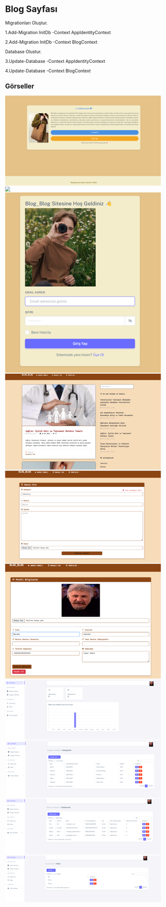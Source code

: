 # Blog Sayfası

Migrationları Oluştur.

1.Add-Migration InitDb -Context AppIdentityContext

2.Add-Migration InitDb -Context BlogContext

Database Olustur.

3.Update-Database -Context AppIdentityContext

4.Update-Database -Context BlogContext

## Görseller
![](https://github.com/mihrapgozcu/BlogProject/blob/master/hakk%C4%B1m%C4%B1zda.png)
![](https://github.com/mihrapgozcu/BlogProject/blob/master/kay%C4%B1t%20ol.png)
![](https://github.com/mihrapgozcu/BlogProject/blob/master/giri%C5%9F%20sayfas%C4%B1.png)
![](https://github.com/mihrapgozcu/BlogProject/blob/master/ana%20ekran.png)
![](https://github.com/mihrapgozcu/BlogProject/blob/master/makale%20ekle.png)
![](https://github.com/mihrapgozcu/BlogProject/blob/master/profil.png)
![](https://github.com/mihrapgozcu/BlogProject/blob/master/admin%20panel.png)
![](https://github.com/mihrapgozcu/BlogProject/blob/master/admin%20kategoriler.png)
![](https://github.com/mihrapgozcu/BlogProject/blob/master/admin%20kullan%C4%B1c%C4%B1lar.png)
![](https://github.com/mihrapgozcu/BlogProject/blob/master/admin%20roller.png)
